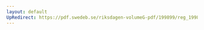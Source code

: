 ```yaml
---
layout: default
UpRedirect: https://pdf.swedeb.se/riksdagen-volumeG-pdf/199899/reg_199899/reg_199899_0105.pdf
---
```

